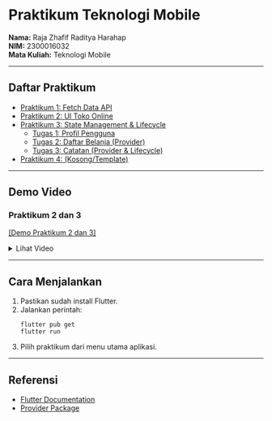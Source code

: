 # Praktikum Teknologi Mobile

**Nama:** Raja Zhafif Raditya Harahap  
**NIM:** 2300016032  
**Mata Kuliah:** Teknologi Mobile

---

## Daftar Praktikum

- [Praktikum 1: Fetch Data API](lib/praktikum1.dart)
- [Praktikum 2: UI Toko Online](lib/praktikum2.dart)
- [Praktikum 3: State Management & Lifecycle](lib/praktikum3.dart)
  - [Tugas 1: Profil Pengguna](lib/tugas_profil.dart)
  - [Tugas 2: Daftar Belanja (Provider)](lib/tugas_belanja.dart)
  - [Tugas 3: Catatan (Provider & Lifecycle)](lib/tugas_catatan.dart)
- [Praktikum 4: (Kosong/Template)](lib/praktikum4.dart)

---

## Demo Video

### Praktikum 2 dan 3

[[Demo Praktikum 2 dan 3]](video/Video_Praktikum_3&4.mp4)

<details>
<summary>Lihat Video</summary>

<video src="video/Video_Praktikum_3&4.mp4" controls width="400"></video>

</details>

---

## Cara Menjalankan

1. Pastikan sudah install Flutter.
2. Jalankan perintah:
   ```
   flutter pub get
   flutter run
   ```
3. Pilih praktikum dari menu utama aplikasi.

---

## Referensi

- [Flutter Documentation](https://docs.flutter.dev/)
- [Provider Package](https://pub.dev/packages/provider)
